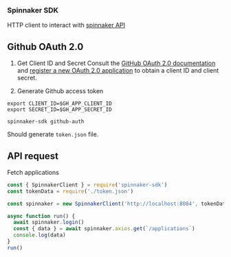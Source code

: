 ### Spinnaker SDK

HTTP client to interact with [spinnaker API](https://spinnaker.io/docs/reference/api/docs.html)


## Github OAuth 2.0

1. Get Client ID and Secret
Consult the [GitHub OAuth 2.0 documentation](https://docs.github.com/es/developers/apps/building-oauth-apps/authorizing-oauth-apps) and [register a new OAuth 2.0 application](https://github.com/settings/applications/new) to obtain a client ID and client secret.


2. Generate Github access token

```
export CLIENT_ID=$GH_APP_CLIENT_ID
export SECRET_ID=$GH_APP_SECRET_ID
```


```
spinnaker-sdk github-auth
```
Should generate `token.json` file.

## API request

Fetch applications
```js
const { SpinnakerClient } = require('spinnaker-sdk')
const tokenData = require('./token.json')

const spinnaker = new SpinnakerClient('http://localhost:8084', tokenData)

async function run() {
  await spinnaker.login()
  const { data } = await spinnaker.axios.get(`/applications`)
  console.log(data)
}
run()
```
